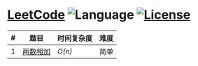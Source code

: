 # [LeetCode](https://leetcode-cn.com/problemset/algorithms/) ![Language](https://img.shields.io/badge/language-Go-orange.svg) [![License](https://img.shields.io/badge/license-MIT-blue.svg)](./LICENSE.md)



|  #  |题目|  时间复杂度  | 难度|
|-----|----  | ---------------| ------- |
1 | [两数相加](https://github.com/objcoding/leetcode/blob/master/two_sum.go) | _O(n)_  |简单|